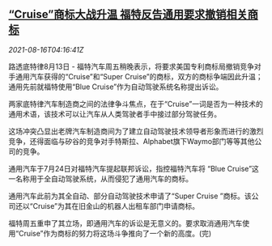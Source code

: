 <!--1629088263000-->
[“Cruise”商标大战升温 福特反告通用要求撤销相关商标](https://cn.reuters.com/article/ford-gm-cruise-patent-0816-idCNKBS2FH0BS)
------

<div><i>2021-08-16T04:16:41Z</i></div><p>路透底特律8月13日 - 福特汽车周五稍晚表示，将要求美国专利商标局撤销竞争对手通用汽车获得的“Cruise”和“Super Cruise”的商标，双方的商标争端因此升温；通用先前就福特使用“Blue Cruise”作为自动驾驶系统名称提出诉讼。</p><p>两家底特律汽车制造商之间的法律争斗焦点，在于“Cruise”一词是否为一种技术的通用术语，该技术可以让汽车从人类驾驶者手中接过部分驾驶任务。</p><p>这场冲突凸显出老牌汽车制造商间为了建立自动驾驶技术领导者形象而进行的激烈竞争，还得面临与矽谷的竞争对手特斯拉、Alphabet旗下Waymo部门等等其他公司的竞争。</p><p>通用汽车于7月24日对福特汽车提起联邦诉讼，指控福特汽车将 “Blue Cruise”这一名称用于全自动驾驶系统，从而侵犯了通用汽车的商标。</p><p>通用汽车此前为其全自动、部分自动驾驶技术申请了“Super Cruise ”商标。该公司还以“Cruise”为其在旧金山的机器人出租车部门申请商标。</p><p>福特周五重申了其立场，即通用汽车的诉讼是无意义的。要求取消通用汽车使用“Cruise”作为商标的努力将这场斗争推向了一个新的高度。(完)</p>

